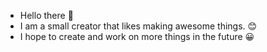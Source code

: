 - Hello there 👋
- I am a small creator that likes making awesome things. 😊
- I hope to create and work on more things in the future 😀
